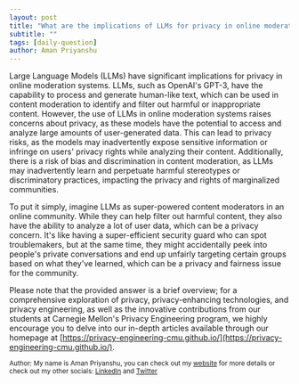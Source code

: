 ```yaml
---
layout: post
title: "What are the implications of LLMs for privacy in online moderation systems?"
subtitle: ""
tags: [daily-question]
author: Aman Priyanshu
---
```


Large Language Models (LLMs) have significant implications for privacy in online moderation systems. LLMs, such as OpenAI's GPT-3, have the capability to process and generate human-like text, which can be used in content moderation to identify and filter out harmful or inappropriate content. However, the use of LLMs in online moderation systems raises concerns about privacy, as these models have the potential to access and analyze large amounts of user-generated data. This can lead to privacy risks, as the models may inadvertently expose sensitive information or infringe on users' privacy rights while analyzing their content. Additionally, there is a risk of bias and discrimination in content moderation, as LLMs may inadvertently learn and perpetuate harmful stereotypes or discriminatory practices, impacting the privacy and rights of marginalized communities.

To put it simply, imagine LLMs as super-powered content moderators in an online community. While they can help filter out harmful content, they also have the ability to analyze a lot of user data, which can be a privacy concern. It's like having a super-efficient security guard who can spot troublemakers, but at the same time, they might accidentally peek into people's private conversations and end up unfairly targeting certain groups based on what they've learned, which can be a privacy and fairness issue for the community.

Please note that the provided answer is a brief overview; for a comprehensive exploration of privacy, privacy-enhancing technologies, and privacy engineering, as well as the innovative contributions from our students at Carnegie Mellon's Privacy Engineering program, we highly encourage you to delve into our in-depth articles available through our homepage at [https://privacy-engineering-cmu.github.io/](https://privacy-engineering-cmu.github.io/).

<small>Author: My name is Aman Priyanshu, you can check out my [website](https://amanpriyanshu.github.io/) for more details or check out my other socials: [LinkedIn](https://www.linkedin.com/in/aman-priyanshu/) and [Twitter](https://twitter.com/AmanPriyanshu6)</small>
